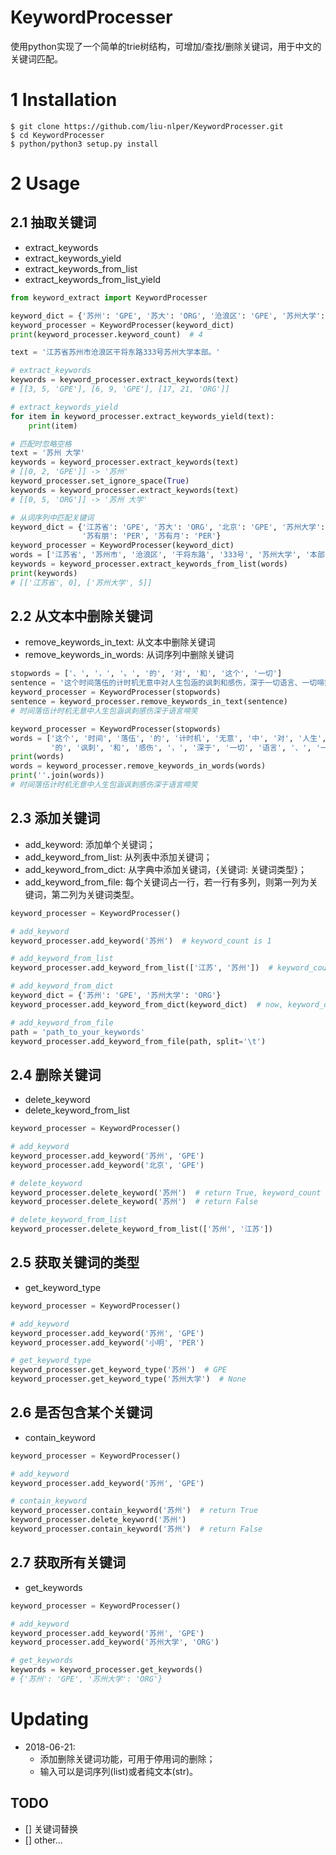 # KeywordProcesser
使用python实现了一个简单的trie树结构，可增加/查找/删除关键词，用于中文的关键词匹配。

# 1 Installation
    $ git clone https://github.com/liu-nlper/KeywordProcesser.git
    $ cd KeywordProcesser
    $ python/python3 setup.py install

# 2 Usage

## 2.1 抽取关键词

- extract_keywords
- extract_keywords_yield
- extract_keywords_from_list
- extract_keywords_from_list_yield

```python
from keyword_extract import KeywordProcesser

keyword_dict = {'苏州': 'GPE', '苏大': 'ORG', '沧浪区': 'GPE', '苏州大学': 'ORG'}
keyword_processer = KeywordProcesser(keyword_dict)
print(keyword_processer.keyword_count)  # 4

text = '江苏省苏州市沧浪区干将东路333号苏州大学本部。'

# extract_keywords
keywords = keyword_processer.extract_keywords(text)
# [[3, 5, 'GPE'], [6, 9, 'GPE'], [17, 21, 'ORG']]

# extract_keywords_yield
for item in keyword_processer.extract_keywords_yield(text):
    print(item)

# 匹配时忽略空格
text = '苏州 大学'
keywords = keyword_processer.extract_keywords(text)
# [[0, 2, 'GPE']] -> '苏州'
keyword_processer.set_ignore_space(True)
keywords = keyword_processer.extract_keywords(text)
# [[0, 5, 'ORG']] -> '苏州 大学'

# 从词序列中匹配关键词
keyword_dict = {'江苏省': 'GPE', '苏大': 'ORG', '北京': 'GPE', '苏州大学': 'ORG',
                '苏有朋': 'PER', '苏有月': 'PER'}
keyword_processer = KeywordProcesser(keyword_dict)
words = ['江苏省', '苏州市', '沧浪区', '干将东路', '333号', '苏州大学', '本部', '。']
keywords = keyword_processer.extract_keywords_from_list(words)
print(keywords)
# [['江苏省', 0], ['苏州大学', 5]]
```

## 2.2 从文本中删除关键词

- remove_keywords_in_text: 从文本中删除关键词
- remove_keywords_in_words: 从词序列中删除关键词

```python
stopwords = ['、', '，', '。', '的', '对', '和', '这个', '一切']
sentence = '这个时间落伍的计时机无意中对人生包涵的讽刺和感伤，深于一切语言、一切啼笑。'
keyword_processer = KeywordProcesser(stopwords)
sentence = keyword_processer.remove_keywords_in_text(sentence)
# 时间落伍计时机无意中人生包涵讽刺感伤深于语言啼笑

keyword_processer = KeywordProcesser(stopwords)
words = ['这个', '时间', '落伍', '的', '计时机', '无意', '中', '对', '人生', '包涵',
         '的', '讽刺', '和', '感伤', '，', '深于', '一切', '语言', '、', '一切', '啼笑', '。']
print(words)
words = keyword_processer.remove_keywords_in_words(words)
print(''.join(words))
# 时间落伍计时机无意中人生包涵讽刺感伤深于语言啼笑
```

## 2.3 添加关键词
- add_keyword: 添加单个关键词；
- add_keyword_from_list: 从列表中添加关键词；
- add_keyword_from_dict: 从字典中添加关键词，{关键词: 关键词类型}；
- add_keyword_from_file: 每个关键词占一行，若一行有多列，则第一列为关键词，第二列为关键词类型。

```python
keyword_processer = KeywordProcesser()

# add_keyword
keyword_processer.add_keyword('苏州')  # keyword_count is 1

# add_keyword_from_list
keyword_processer.add_keyword_from_list(['江苏', '苏州'])  # keyword_count is 2

# add_keyword_from_dict
keyword_dict = {'苏州': 'GPE', '苏州大学': 'ORG'}
keyword_processer.add_keyword_from_dict(keyword_dict)  # now, keyword_count is 3

# add_keyword_from_file
path = 'path_to_your_keywords'
keyword_processer.add_keyword_from_file(path, split='\t')
```

## 2.4 删除关键词
- delete_keyword
- delete_keyword_from_list

```python
keyword_processer = KeywordProcesser()

# add_keyword
keyword_processer.add_keyword('苏州', 'GPE')
keyword_processer.add_keyword('北京', 'GPE')

# delete_keyword
keyword_processer.delete_keyword('苏州')  # return True, keyword_count is 1
keyword_processer.delete_keyword('苏州')  # return False

# delete_keyword_from_list
keyword_processer.delete_keyword_from_list(['苏州', '江苏'])
```

## 2.5 获取关键词的类型
- get_keyword_type

```python
keyword_processer = KeywordProcesser()

# add_keyword
keyword_processer.add_keyword('苏州', 'GPE')
keyword_processer.add_keyword('小明', 'PER')

# get_keyword_type
keyword_processer.get_keyword_type('苏州')  # GPE
keyword_processer.get_keyword_type('苏州大学')  # None
```

## 2.6 是否包含某个关键词
- contain_keyword

```python
keyword_processer = KeywordProcesser()

# add_keyword
keyword_processer.add_keyword('苏州', 'GPE')

# contain_keyword
keyword_processer.contain_keyword('苏州')  # return True
keyword_processer.delete_keyword('苏州')
keyword_processer.contain_keyword('苏州')  # return False
```

## 2.7 获取所有关键词
- get_keywords

```python
keyword_processer = KeywordProcesser()

# add_keyword
keyword_processer.add_keyword('苏州', 'GPE')
keyword_processer.add_keyword('苏州大学', 'ORG')

# get_keywords
keywords = keyword_processer.get_keywords()
# {'苏州': 'GPE', '苏州大学': 'ORG'}
```

# Updating

 - 2018-06-21:
    * 添加删除关键词功能，可用于停用词的删除；
    * 输入可以是词序列(list)或者纯文本(str)。

## TODO

- [] 关键词替换
- [] other...
